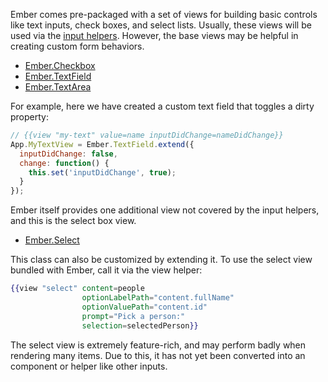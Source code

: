 Ember comes pre-packaged with a set of views for building basic controls like text inputs, check boxes, and select lists. Usually, these views will be used via the [input helpers](/guides/templates/input-helpers/). However, the base views may be helpful in creating custom form behaviors.

* [Ember.Checkbox](/api/classes/Ember.Checkbox.html)
* [Ember.TextField](/api/classes/Ember.TextField.html)
* [Ember.TextArea](/api/classes/Ember.TextArea.html)

For example, here we have created a custom text field that toggles a dirty property:

```javascript
// {{view "my-text" value=name inputDidChange=nameDidChange}}
App.MyTextView = Ember.TextField.extend({
  inputDidChange: false,
  change: function() {
    this.set('inputDidChange', true);
  }
});
```

Ember itself provides one additional view not covered by the input helpers, and this is the select box view.

* [Ember.Select](/api/classes/Ember.Select.html)

This class can also be customized by extending it. To use the select view bundled with Ember, call it via the view helper:

```handlebars
{{view "select" content=people
                optionLabelPath="content.fullName"
                optionValuePath="content.id"
                prompt="Pick a person:"
                selection=selectedPerson}}
```

The select view is extremely feature-rich, and may perform badly when rendering many items. Due to this, it has not yet been converted into an component or helper like other inputs.
